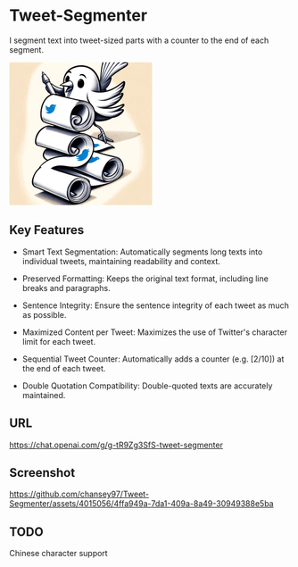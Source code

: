 # Tweet-Segmenter

I segment text into tweet-sized parts with a counter to the end of each segment.

<img width="256" height="256" src="Logo.png">

## Key Features

- Smart Text Segmentation: Automatically segments long texts into individual tweets, maintaining readability and context.

- Preserved Formatting: Keeps the original text format, including line breaks and paragraphs.

- Sentence Integrity: Ensure the sentence integrity of each tweet as much as possible.

- Maximized Content per Tweet: Maximizes the use of Twitter's character limit for each tweet.

- Sequential Tweet Counter: Automatically adds a counter (e.g. [2/10]) at the end of each tweet.

- Double Quotation Compatibility: Double-quoted texts are accurately maintained.

## URL

https://chat.openai.com/g/g-tR9Zg3SfS-tweet-segmenter

## Screenshot

https://github.com/chansey97/Tweet-Segmenter/assets/4015056/4ffa949a-7da1-409a-8a49-30949388e5ba

## TODO

Chinese character support